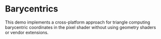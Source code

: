 # Barycentrics

This demo implements a cross-platform approach for triangle computing barycentric coordinates in the pixel shader without using geometry shaders or vendor extensions.

